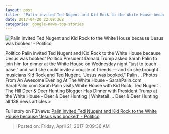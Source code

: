 ```yaml
---
layout: post
title:  "Palin invited Ted Nugent and Kid Rock to the White House because 'Jesus was booked' - Politico"
date: 2017-04-20 22:09:36Z
categories: google-news-top-stories
---
```


![Palin invited Ted Nugent and Kid Rock to the White House because 'Jesus was booked' - Politico](http://static.politico.com/58/fd/15038bd04f7e95e3554baf18d6fa/170420-sarah-palin-gty-1160.jpg)

Politico Palin invited Ted Nugent and Kid Rock to the White House because 'Jesus was booked' Politico President Donald Trump asked Sarah Palin to join him for dinner at the White House on Wednesday night “just to touch base,” and said she could invite a couple of friends — and so she brought musicians Kid Rock and Ted Nugent. “Jesus was booked,” Palin ... Photos From An Awesome Evening At The White House - SarahPalin.com SarahPalin.com Sarah Palin visits White House with Kid Rock, Ted Nugent The Hill Deer & Deer Hunting Blogger Has Dinner with President Trump at the White House - Deer & Deer Hunting | Whitetail ... Deer & Deer Hunting all 138 news articles »


Full story on F3News: [Palin invited Ted Nugent and Kid Rock to the White House because 'Jesus was booked' - Politico](http://www.f3nws.com/n/NVAP4D)

> Posted on: Friday, April 21, 2017 3:09:36 AM
